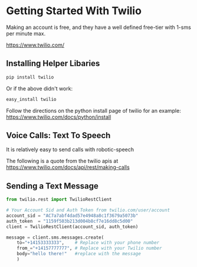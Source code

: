 Getting Started With Twilio
===========================

Making an account is free, and they have a well defined free-tier with 1-sms per minute max.

https://www.twilio.com/


## Installing Helper Libaries

```bash
pip install twilio
```

Or if the above didn't work:

```bash
easy_install twilio
```

Follow the directions on the python install page of twilio for an example:
https://www.twilio.com/docs/python/install


## Voice Calls: Text To Speech

It is relatively easy to send calls with robotic-speech



The following is a quote from the twilio apis at https://www.twilio.com/docs/api/rest/making-calls

## Sending a Text Message

```python
from twilio.rest import TwilioRestClient

# Your Account Sid and Auth Token from twilio.com/user/account
account_sid = "AC7a7abf4dad57e4948a8c1f3679a5073b"
auth_token  = "1159f503b213d004b8cf7e16dd8c5d00"
client = TwilioRestClient(account_sid, auth_token)

message = client.sms.messages.create(
    to="+14153333333",    # Replace with your phone number
    from_="+14157777777", # Replace with your Twilio number
    body="hello there!"   #replace with the message  
    ) 
```
